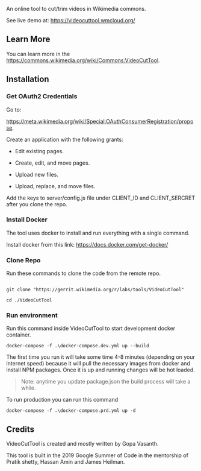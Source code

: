 An online tool to cut/trim videos in Wikimedia commons.

See live demo at: https://videocuttool.wmcloud.org/

## Learn More

You can learn more in the https://commons.wikimedia.org/wiki/Commons:VideoCutTool.

## Installation

### Get OAuth2 Credentials

Go to:

https://meta.wikimedia.org/wiki/Special:OAuthConsumerRegistration/propose.

Create an application with the following grants:

- Edit existing pages.

- Create, edit, and move pages.

- Upload new files.

- Upload, replace, and move files.

Add the keys to server/config.js file under CLIENT_ID and CLIENT_SERCRET after you clone the repo.

### Install Docker

The tool uses docker to install and run everything with a single command.

Install docker from this link: https://docs.docker.com/get-docker/

### Clone Repo

Run these commands to clone the code from the remote repo.

```

git clone "https://gerrit.wikimedia.org/r/labs/tools/VideoCutTool"

cd ./VideoCutTool

```

### Run environment

Run this command inside VideoCutTool to start development docker container.

`docker-compose -f .\docker-compose.dev.yml up --build`

The first time you run it will take some time 4-8 minutes (depending on your internet speed) because it will pull the necessary images from docker and install NPM packages. Once it is up and running changes will be hot loaded.

> Note: anytime you update package.json the build process will take a while.

To run production you can run this command

`docker-compose -f .\docker-compose.prd.yml up -d`

## Credits

VideoCutTool is created and mostly written by Gopa Vasanth.

This tool is built in the 2019 Google Summer of Code in the mentorship of Pratik shetty, Hassan Amin and James Heilman.
